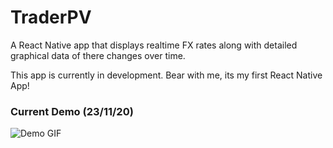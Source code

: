 # TraderPV

A React Native app that displays realtime FX rates along with detailed graphical data of there changes over time.

This app is currently in development. Bear with me, its my first React Native App!


### Current Demo (23/11/20)

![Demo GIF](./Demo.gif)
